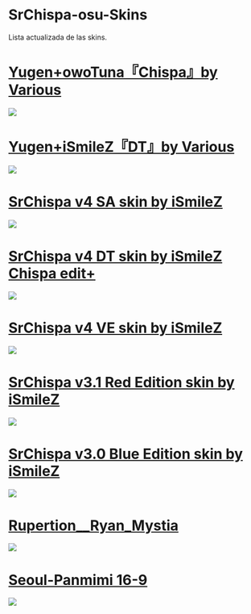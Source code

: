 # SrChispa-osu-Skins
Lista actualizada de las skins.

# [Yugen+owoTuna『Chispa』by Various](https://drive.google.com/u/0/uc?id=1GyyqqIFI4kHmmkMAxJzYRhKH55-zTSlm&export=download)
![](https://i.imgur.com/7Ml5et2.jpg)

# [Yugen+iSmileZ『DT』by Various](https://drive.google.com/u/0/uc?id=1T7YjoCFYYJUbfWHXtwlg95G_3qLMqjw-&export=download)
![](https://i.imgur.com/GGZlmXQ.jpg)

# [SrChispa v4 SA skin by iSmileZ](https://drive.google.com/u/0/uc?id=1mp1gdQ7rJA-ndIl7gns4aOldmUSJP6jc&export=download)
![](https://i.imgur.com/0sdxVHk.jpg)

# [SrChispa v4 DT skin by iSmileZ Chispa edit+](https://drive.google.com/u/0/uc?id=1AY7v1_ltqVrcj1Y3UhHQz2QsGgQ1_I6O&export=download)
![](https://i.imgur.com/PLTCCAc.jpg)

# [SrChispa v4 VE skin by iSmileZ](https://drive.google.com/u/0/uc?id=1AWP6_xEdnaUWbbkXkIvhhGA6lbNZpTeb&export=download)
![](https://i.imgur.com/tVfpVF6.jpg)

# [SrChispa v3.1 Red Edition skin by iSmileZ](https://drive.google.com/u/0/uc?id=1RlgGt_hy3-f7WVgnD3JqwyfWlRvIlkun&export=download)
![](https://skins.osuck.net/uploads/posts/2020-08/1597478047_screenshot9278.jpg)

# [SrChispa v3.0 Blue Edition skin by iSmileZ](http://www.mediafire.com/file/c18e0wfedfany8o/-_SrChispa_v3.0_Blue_Edition.osk/file)
![](https://i.imgur.com/VbRQmBV.jpg)

# [Rupertion__Ryan_Mystia](https://www.mediafire.com/file/84rpbra5pw8hx0b/Rupertion_%2526_ryan_%2528mystia%2529.osk/file) 
![](https://i.imgur.com/Qst9DGQ.jpg)

# [Seoul-Panmimi 16-9](https://www.reddit.com/r/OsuSkins/comments/6kycvr/seoul_panmimi_skin_release/) 
![](https://i.imgur.com/qb9z7jE.jpg)


